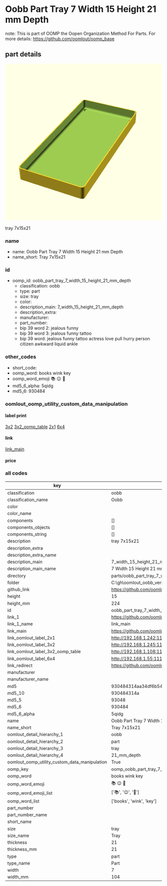 # Oobb Part Tray 7 Width 15 Height 21 mm Depth  

note: This is part of OOMP the Oopen Organization Method For Parts. For more details: https://github.com/oomlout/oomp_base

##  part details
  

[![](3dpr.png)](3dpr.png)

tray 7x15x21



### name
* name: Oobb Part Tray 7 Width 15 Height 21 mm Depth
* name_short: Tray 7x15x21 
### id
* oomp_id: oobb_part_tray_7_width_15_height_21_mm_depth
  * classification: oobb
  * type: part
  * size: tray
  * color: 
  * description_main: 7_width_15_height_21_mm_depth
  * description_extra: 
  * manufacturer: 
  * part_number: 
  * bip 39 word 2: jealous funny
  * bip 39 word 3: jealous funny tattoo
  * bip 39 word: jealous funny tattoo actress love pull hurry person citizen awkward liquid ankle

### other_codes
* short_code: 
* oomp_word: books wink key
* oomp_word_emoji :books: :wink: :key:
* md5_6_alpha: 5qidg
* md5_6: 930484






### oomlout_oomp_utility_custom_data_manipulation
#### label print
[3x2](http://192.168.1.245:1112/?label=oomp%205qidg)
[3x2_oomp_table](http://192.168.1.108:1112/?label=oomp%205qidg)
[2x1](http://192.168.1.242:1112/?label=oomp%205qidg)
[6x4](http://192.168.1.55:1112/?label=oomp%205qidg)    

#### link

[link_main](https://github.com/oomlout/oomlout_oobb_version_4_generated_parts/tree/main/navigation_oomp/oobb/part/tray/7_width_15_height_21_mm_depth/part)                              

#### price







### all codes 
| key | value |  
| --- | --- |  
| classification | oobb |  
| classification_name | Oobb |  
| color |  |  
| color_name |  |  
| components | [] |  
| components_objects | [] |  
| components_string | [] |  
| description | tray 7x15x21 |  
| description_extra |  |  
| description_extra_name |  |  
| description_main | 7_width_15_height_21_mm_depth |  
| description_main_name | 7 Width 15 Height 21 mm Depth |  
| directory | parts/oobb_part_tray_7_width_15_height_21_mm_depth |  
| folder | C:\gh\oomlout_oobb_version_4_generated_parts\parts\oobb_part_tray_7_width_15_height_21_mm_depth |  
| github_link | https://github.com/oomlout/oomlout_oomp_part_src/tree/main/parts/oobb_part_tray_7_width_15_height_21_mm_depth |  
| height | 15 |  
| height_mm | 224 |  
| id | oobb_part_tray_7_width_15_height_21_mm_depth |  
| link_1 | https://github.com/oomlout/oomlout_oobb_version_4_generated_parts/tree/main/navigation_oomp/oobb/part/tray/7_width_15_height_21_mm_depth/part |  
| link_1_name | link_main |  
| link_main | https://github.com/oomlout/oomlout_oobb_version_4_generated_parts/tree/main/navigation_oomp/oobb/part/tray/7_width_15_height_21_mm_depth/part |  
| link_oomlout_label_2x1 | http://192.168.1.242:1112/?label=oomp%205qidg |  
| link_oomlout_label_3x2 | http://192.168.1.245:1112/?label=oomp%205qidg |  
| link_oomlout_label_3x2_oomp_table | http://192.168.1.108:1112/?label=oomp%205qidg |  
| link_oomlout_label_6x4 | http://192.168.1.55:1112/?label=oomp%205qidg |  
| link_redirect | https://github.com/oomlout/oomlout_oobb_version_4_generated_parts/tree/main/parts/oobb_tray_07_15_21 |  
| manufacturer |  |  
| manufacturer_name |  |  
| md5 | 930484314aa34df6b542302dbc978bbc |  
| md5_10 | 930484314a |  
| md5_5 | 93048 |  
| md5_6 | 930484 |  
| md5_6_alpha | 5qidg |  
| name | Oobb Part Tray 7 Width 15 Height 21 mm Depth |  
| name_short | Tray 7x15x21  |  
| oomlout_detail_hierarchy_1 | oobb |  
| oomlout_detail_hierarchy_2 | part |  
| oomlout_detail_hierarchy_3 | tray |  
| oomlout_detail_hierarchy_4 | 21_mm_depth |  
| oomlout_oomp_utility_custom_data_manipulation | True |  
| oomp_key | oomp_oobb_part_tray_7_width_15_height_21_mm_depth |  
| oomp_word | books wink key |  
| oomp_word_emoji | :books: :wink: :key: |  
| oomp_word_emoji_list | [':books:', ':wink:', ':key:'] |  
| oomp_word_list | ['books', 'wink', 'key'] |  
| part_number |  |  
| part_number_name |  |  
| short_name |  |  
| size | tray |  
| size_name | Tray |  
| thickness | 21 |  
| thickness_mm | 21 |  
| type | part |  
| type_name | Part |  
| width | 7 |  
| width_mm | 104 |  
